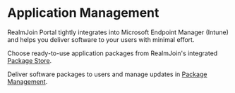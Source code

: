 # Application Management

RealmJoin Portal tightly integrates into Microsoft Endpoint Manager (Intune) and helps you deliver software to your users with minimal effort.&#x20;

Choose ready-to-use application packages from RealmJoin's integrated[ Package Store](package-store/).&#x20;

Deliver software packages to users and manage updates in [Package Management](package-management.md).

